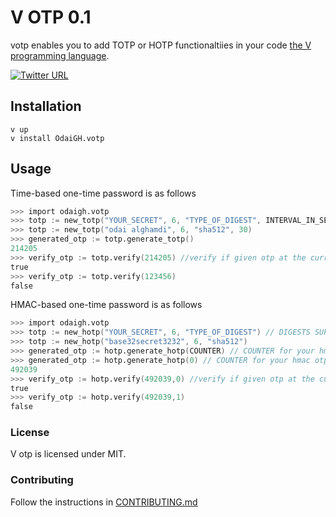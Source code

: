# V OTP 0.1

votp enables you to add TOTP or HOTP functionaltiies in your code [the V programming language](https://vlang.io).

[![Twitter URL](https://img.shields.io/twitter/url.svg?label=Follow%20odai_alghamdi&style=social&url=https%3A%2F%2Ftwitter.com%2Fodai_alghamdi)](https://twitter.com/odai_alghamdi)

## Installation

```
v up
v install OdaiGH.votp
```

## Usage
Time-based one-time password is as follows

```v ignore
>>> import odaigh.votp
>>> totp := new_totp("YOUR_SECRET", 6, "TYPE_OF_DIGEST", INTERVAL_IN_SECONDS) // DIGESTS SUPPORT are {sha1,sha256,sha512}
>>> totp := new_totp("odai alghamdi", 6, "sha512", 30)
>>> generated_otp := totp.generate_totp()
214205
>>> verify_otp := totp.verify(214205) //verify if given otp at the current time is correct
true
>>> verify_otp := totp.verify(123456)
false
```

HMAC-based one-time password is as follows

```v ignore
>>> import odaigh.votp
>>> totp := new_hotp("YOUR_SECRET", 6, "TYPE_OF_DIGEST") // DIGESTS SUPPORT are {sha1,sha256,sha512}
>>> totp := new_hotp("base32secret3232", 6, "sha512")
>>> generated_otp := hotp.generate_hotp(COUNTER) // COUNTER for your hmac otp
>>> generated_otp := hotp.generate_hotp(0) // COUNTER for your hmac otp
492039
>>> verify_otp := hotp.verify(492039,0) //verify if given otp at the current counter is correct
true
>>> verify_otp := hotp.verify(492039,1)
false
```
### License
V otp is licensed under MIT.

### Contributing
Follow the instructions in [CONTRIBUTING.md](https://github.com/OdaiGH/votp/blob/master/CONTRIBUTING.md)
